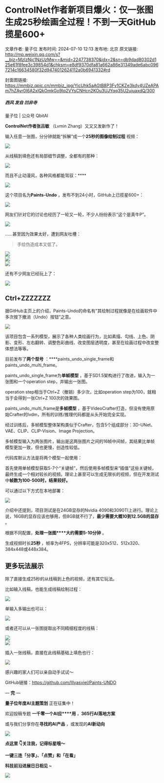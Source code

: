 # ControlNet作者新项目爆火：仅一张图生成25秒绘画全过程！不到一天GitHub揽星600+

文章作者: 量子位
发布时间: 2024-07-10 12:13
发布地: 北京
原文链接: http://mp.weixin.qq.com/s?__biz=MzIzNjc1NzUzMw==&mid=2247738370&idx=2&sn=db9dad80302d125e61f8fee3c39854d1&chksm=e8df9370dfa81a662a86e31349ade6abc0967214c16634580f32d9474012624112a0b6941332#rd

封面图链接: https://mmbiz.qpic.cn/mmbiz_jpg/YicUhk5aAGtB8P3Fv1CKZe3kdy4UZeAPAm7hZAyr0I6A2xlQkOmkGo9Iq2VYsCNHcn2KOu3UJYqq35U2ujuaxdQ/300

##### 西风 发自 凹非寺  
量子位 | 公众号 QbitAI

**ControlNet作者张吕敏** （Lvmin Zhang）又又又发新作了！

输入任意一张图，分分钟就能“拆解”成一个**25秒的图像绘制过程** 视频：

![](https://mmbiz.qpic.cn/mmbiz_gif/YicUhk5aAGtB8P3Fv1CKZe3kdy4UZeAPApzIhyh1BEW7iagkKjHzN3zT8HVyJUwj2IiaD5krCVBtLCX0nsrak0IibA/640?wx_fmt=gif&from=appmsg)

从线稿到填色还有局部细节调整，全都有的那种：

![](https://mmbiz.qpic.cn/mmbiz_gif/YicUhk5aAGtB8P3Fv1CKZe3kdy4UZeAPAOX4icfaV74ibPhN5GeQmWDpNZvo3IichMVZq6ymzrVN48EUhw4bHWcZ9A/640?wx_fmt=gif&from=appmsg)

而且不止动漫风，各种风格都能驾驭：****

![](https://mmbiz.qpic.cn/mmbiz_gif/YicUhk5aAGtB8P3Fv1CKZe3kdy4UZeAPASpz12JdX2hhw9uCgNTM3WYvK7ibVppPCaXntu7myLHGO6xEGu72x0og/640?wx_fmt=gif&from=appmsg)

这个项目名为**Paints-Undo** ，发布不到24小时，GitHub上已揽星600+：

![](https://mmbiz.qpic.cn/mmbiz_png/YicUhk5aAGtB8P3Fv1CKZe3kdy4UZeAPAYM68GyQzMtKfhic3VATvbE8b26icuPa1ribfHFuqXtWibbSDXN1gz7WZug/640?wx_fmt=png&from=appmsg)

网友们针对它的讨论也经历了一轮又一轮，不少人纷纷表示“这个是真牛P”。

![](https://mmbiz.qpic.cn/mmbiz_png/YicUhk5aAGtB8P3Fv1CKZe3kdy4UZeAPADpJTRwY7RDWqibeycYDlWTdq31KVVPA4PtxhU2roQ2ib4LOgHnvSicu3g/640?wx_fmt=png&from=appmsg)

……甚至因为效果太好，遭到网友吐槽：

> 手绘伪造成本又低了。

![](https://mmbiz.qpic.cn/mmbiz_png/YicUhk5aAGtB8P3Fv1CKZe3kdy4UZeAPAbFJyKkVCrAjt2mnRUPywwoD8MMv2K2ibqJLsF6czOs0R2pJ6HSyJDlw/640?wx_fmt=png&from=appmsg)  
![](https://mmbiz.qpic.cn/mmbiz_png/YicUhk5aAGtB8P3Fv1CKZe3kdy4UZeAPAKCKFzl7WoOadMJNzYxFib2MRXG8pkJ1OYzocHia0fQE2zuV2ZLaNYdfg/640?wx_fmt=png&from=appmsg)  
![](https://mmbiz.qpic.cn/mmbiz_gif/YicUhk5aAGtB8P3Fv1CKZe3kdy4UZeAPAEYr8c5TAe7w2895cAM0e2h1qnY2fib0k3Jse1MYk4E3lZQv9JM7pArw/640?wx_fmt=gif&from=appmsg)

还有不少网友已经玩上了：

![](https://mmbiz.qpic.cn/mmbiz_gif/YicUhk5aAGtB8P3Fv1CKZe3kdy4UZeAPApy6AE1Rsa6Xds3cNYkzySrRUYQ3NTdR9gQnm2LjyErQh0Wwb2ur3hQ/640?wx_fmt=gif&from=appmsg)

## Ctrl+ZZZZZZZ

据GitHub主页上的介绍，Paints-Undo的命名有“其绘制过程就像是在绘画软件中多次按下撤消（Undo）按钮”之意。

![](https://mmbiz.qpic.cn/mmbiz_gif/YicUhk5aAGtB8P3Fv1CKZe3kdy4UZeAPAyegtxA6Uyfibicy3zkGt2n5JpjyeicGlvd2EI4QgSA0ibjzH1WtS3Z67tQ/640?wx_fmt=gif&from=appmsg)

该项目包含一系列模型，展示了各种人类绘画行为，比如素描、勾线、上色、阴影、变形、左右翻转、调整色彩曲线、改变图层透明度，甚至在绘画过程中改变整体想法等等。

目前发布了**两个型号** ：****paints_undo_single_frame和paints_undo_multi_frame。

paints_undo_single_frame为**单帧模型** ，基于SD1.5架构进行了改进，输入为一张图和一个operation
step，并输出一张图。

operation step相当于Ctrl+Z（撤销）多少次，比如operation step为100，就相当于会得到一张Ctrl+Z 100次的效果图。

paints_undo_multi_frame是**多帧模型**
，基于VideoCrafter打造，但没有使用原始Crafter的lvdm，所有的训练/推理代码都是从头开始完全实现。

经过训练后，多帧模型整体架构类似于Crafter，包含5个组成部分：3D-UNet、VAE、CLIP、CLIP-Vision、Image
Projection。

多帧模型输入为两张图片，输出是这两张图片之间的16帧中间帧，其结果比单帧模型更加一致，但也更慢，创造性较低。

代码库默认方法是将两个模型一起使用：

首先使用单帧模型获取5-7个“关键帧”，然后使用多帧模型来“插值”这些关键帧，最终生成一个相对较长的视频。理论上甚至可以生成无限长的视频，但在开发测试中**帧数为100-500时，结果较好。**

可以通过以下方式在本地部署：

![](https://mmbiz.qpic.cn/mmbiz_png/YicUhk5aAGtB8P3Fv1CKZe3kdy4UZeAPAXoavfC0jhqv0QYkqOXJUrQksPNZFnL6EYxroHrNU2JqervyBOyS7icQ/640?wx_fmt=png&from=appmsg)

介绍中还提到，项目测试是在24GB显存的Nvidia
4090和3090TI上进行。理论上说，16GB的显存应该也够用，但8GB就不行了，**最少需要大概10到12.5GB的显存** 。

根据不同配置，**处理一张图****大约需要5-10分钟** 。

生成视频时长**25秒** ，帧率为4FPS，分辨率可能是320x512、512x320、384x448或448x384。

## 更多玩法展示

除了直接生成25秒的从线稿到上色的视频，还有其它玩法。

比如输入线稿，也能生成线稿绘制过程：

![](https://mmbiz.qpic.cn/mmbiz_gif/YicUhk5aAGtB8P3Fv1CKZe3kdy4UZeAPARzGETuEUyoscsYpicQvaYOXMIBjGG2Q2z0waa14r2BVAEIXAcbjibQWw/640?wx_fmt=gif&from=appmsg)

单输入多输出也可以：

![](https://mmbiz.qpic.cn/mmbiz_gif/YicUhk5aAGtB8P3Fv1CKZe3kdy4UZeAPAiaSRFFicMfwodFHAwOPQDAiaucvgong1dcLwnfmrNJibIicV7RtHW6wTg9w/640?wx_fmt=gif&from=appmsg)

或者还可以从一张图提取出不同精细程度的线稿：

![](https://mmbiz.qpic.cn/mmbiz_png/YicUhk5aAGtB8P3Fv1CKZe3kdy4UZeAPAT0egUvxuicC1KHsjgiceaXtJYUFClwldGaBPhPb76rI3E85nnHmNodYQ/640?wx_fmt=png&from=appmsg)  
![](https://mmbiz.qpic.cn/mmbiz_png/YicUhk5aAGtB8P3Fv1CKZe3kdy4UZeAPAOTCPr6YkG0Ng3nPYLRia2sSSmb80GhLRGUbGSbNfkGdtkBWGIYIhQGA/640?wx_fmt=png&from=appmsg)

插入一张线稿，直接在此线稿基础上填色也行：

![](https://mmbiz.qpic.cn/mmbiz_gif/YicUhk5aAGtB8P3Fv1CKZe3kdy4UZeAPAPvjpyOUOSK887byQ5U6u5CC7TdxnIaMrIGCq1CRaJxr4ibpOKSS5oLA/640?wx_fmt=gif&from=appmsg)

感兴趣的家人们可以亲自动手试试～

GitHub链接：https://github.com/lllyasviel/Paints-UNDO

— **完** —

**量子位年度AI主题策划** 正在征集中！

欢迎投稿专题 **一千零一个AI应****用** ，**365行AI落地方案**

或与我们分享你在**寻找的AI产品** ，或发现的**AI新动向**

![](https://mmbiz.qpic.cn/mmbiz_png/YicUhk5aAGtDpTavEwUl8aOlFLGHaPnaKXJcMUeJtGXVLliac6P6XxYHIKhnz0NPUgVvlrXAvJC33ibh8aYDdyudA/640?wx_fmt=png&from=appmsg)

  

**点这里 👇关注我，记得标星哦～**

**一键三连「分享」、「点赞」和「在看」**

**科技前沿进展日日相见 ~**

![](https://mmbiz.qpic.cn/mmbiz_svg/g9RQicMD01M0tYoRQT2cMQRmPS5ZDyrrfzeksiay90KaDzlGBH61icqHxmgFKfvfXtVuwTHV740CDLAaXU1LIfZyoJEpYKcRIiaE/640?wx_fmt=svg)

